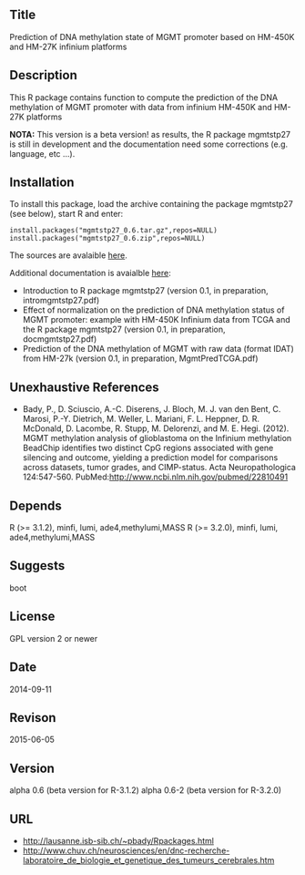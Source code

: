 ## Title ##
Prediction of DNA methylation state of MGMT promoter based on HM-450K and HM-27K infinium platforms

## Description ##
This R package contains function to compute the prediction of the DNA methylation of MGMT promoter with data from infinium HM-450K and HM-27K platforms


**NOTA:** This version is a beta version! as results, the R package mgmtstp27 is still in development and the documentation need some corrections (e.g. language, etc ...).


## Installation ##
To install this package, load the archive containing the package mgmtstp27 (see below), start R and enter:

```
install.packages("mgmtstp27_0.6.tar.gz",repos=NULL)
install.packages("mgmtstp27_0.6.zip",repos=NULL)
```


The sources are avalaible [here](https://github.com/badozor/mgmtstp27/tree/master/trunk/Rpackage).


Additional documentation is avaialble [here](https://github.com/badozor/mgmtstp27/tree/master/trunk/Rdoc):
  * Introduction to R package mgmtstp27 (version 0.1, in preparation, intromgmtstp27.pdf)
  * Effect of normalization on the prediction of DNA methylation status of MGMT promoter: example with HM-450K Infinium data from TCGA and the R package mgmtstp27 (version 0.1, in preparation, docmgmtstp27.pdf)
  * Prediction of the DNA methylation of MGMT with raw data (format IDAT) from HM-27k (version 0.1, in preparation, MgmtPredTCGA.pdf)


## Unexhaustive References ##
  * Bady, P., D. Sciuscio, A.-C. Diserens, J. Bloch, M. J. van den Bent, C. Marosi, P.-Y. Dietrich, M. Weller, L. Mariani, F. L. Heppner, D. R. McDonald, D. Lacombe, R. Stupp, M. Delorenzi, and M. E. Hegi. (2012). MGMT methylation analysis of glioblastoma on the Infinium methylation BeadChip identifies two distinct CpG regions associated with gene silencing and outcome, yielding a prediction model for comparisons across datasets, tumor grades, and CIMP-status. Acta Neuropathologica 124:547-560. PubMed:http://www.ncbi.nlm.nih.gov/pubmed/22810491

## Depends ##
R (>= 3.1.2), minfi, lumi, ade4,methylumi,MASS
R (>= 3.2.0), minfi, lumi, ade4,methylumi,MASS

## Suggests ##
boot

## License ##
GPL version 2 or newer

## Date ##
2014-09-11

## Revison ##
2015-06-05

## Version ##
alpha 0.6 (beta version for R-3.1.2)
alpha 0.6-2 (beta version for R-3.2.0)

## URL ##
  * http://lausanne.isb-sib.ch/~pbady/Rpackages.html
  * http://www.chuv.ch/neurosciences/en/dnc-recherche-laboratoire_de_biologie_et_genetique_des_tumeurs_cerebrales.htm
